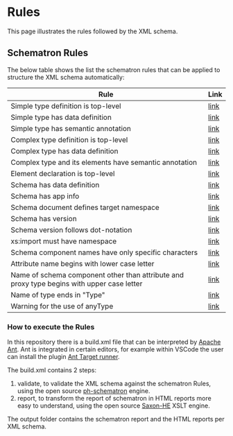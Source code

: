 # Rules

This page illustrates the rules followed by the XML schema.

## Schematron Rules

The below table shows the list the schematron rules that can be applied to structure the XML schema automatically:

| Rule  | Link |
| ------------- | ------------- |
| Simple type definition is top-level  | [link](https://github.com/SEMICeu/XML-schema/blob/main/rules/rules_schematron.sch#L23) |
| Simple type has data definition  | [link](https://github.com/SEMICeu/XML-schema/blob/main/rules/rules_schematron.sch#L29)  |
| Simple type has semantic annotation | [link](https://github.com/SEMICeu/XML-schema/blob/main/rules/rules_schematron.sch#L35)  |
| Complex type definition is top-level | [link](https://github.com/SEMICeu/XML-schema/blob/main/rules/rules_schematron.sch#L41)  |
| Complex type has data definition | [link](https://github.com/SEMICeu/XML-schema/blob/main/rules/rules_schematron.sch#L47)  |
| Complex type and its elements have semantic annotation | [link](https://github.com/SEMICeu/XML-schema/blob/main/rules/rules_schematron.sch#L53)  |
| Element declaration is top-level | [link](https://github.com/SEMICeu/XML-schema/blob/main/rules/rules_schematron.sch#L74)  |
| Schema has data definition | [link](https://github.com/SEMICeu/XML-schema/blob/main/rules/rules_schematron.sch#L74)  |
| Schema has app info | [link](https://github.com/SEMICeu/XML-schema/blob/main/rules/rules_schematron.sch#L86)  |
| Schema document defines target namespace  | [link](https://github.com/SEMICeu/XML-schema/blob/main/rules/rules_schematron.sch#L92)  |
| Schema has version  | [link](https://github.com/SEMICeu/XML-schema/blob/main/rules/rules_schematron.sch#L98)  |
| Schema version follows dot-notation  | [link](https://github.com/SEMICeu/XML-schema/blob/main/rules/rules_schematron.sch#L104)  |
| xs:import must have namespace  | [link](https://github.com/SEMICeu/XML-schema/blob/main/rules/rules_schematron.sch#L110)  |
| Schema component names have only specific characters  | [link](https://github.com/SEMICeu/XML-schema/blob/main/rules/rules_schematron.sch#L116)  |
| Attribute name begins with lower case letter  | [link](https://github.com/SEMICeu/XML-schema/blob/main/rules/rules_schematron.sch#L122)  |
| Name of schema component other than attribute and proxy type begins with upper case letter  | [link](https://github.com/SEMICeu/XML-schema/blob/main/rules/rules_schematron.sch#L129)  |
| Name of type ends in "Type"  | [link](https://github.com/SEMICeu/XML-schema/blob/main/rules/rules_schematron.sch#L141)  |
| Warning for the use of anyType | [link](https://github.com/SEMICeu/XML-schema/blob/main/rules/rules_schematron.sch#L150)  |

### How to execute the Rules

In this repository there is a build.xml file that can be interpreted by [Apache Ant](https://ant.apache.org/).
Ant is integrated in certain editors, for example within VSCode the user can install the  plugin [Ant Target runner](https://marketplace.visualstudio.com/items?itemName=nickheap.vscode-ant).

The build.xml contains 2 steps:
1) validate, to validate the XML schema against the schematron Rules, using the open source [ph-schematron](https://github.com/phax/ph-schematron) engine.
2) report, to transform the report of schematron in HTML reports more easy to understand, using the open source [Saxon-HE](https://github.com/Saxonica/Saxon-HE) XSLT engine.

The output folder contains the schematron report and the HTML reports per XML schema.









